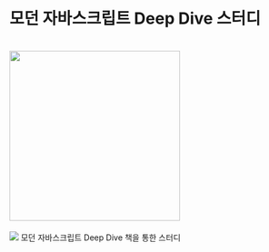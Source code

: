 
# 모던 자바스크립트 Deep Dive 스터디 <br>
# <img src="https://images.velog.io/images/hustle-dev/post/9a376a17-0fb6-4689-9553-4e454ce1b3ca/%E1%84%86%E1%85%A9%E1%84%83%E1%85%A5%E1%86%AB%20%E1%84%8C%E1%85%A1%E1%84%87%E1%85%A1%E1%84%89%E1%85%B3%E1%84%8F%E1%85%B3%E1%84%85%E1%85%B5%E1%86%B8%E1%84%90%E1%85%B3.png" width='300' /> 

  <img src="https://img.shields.io/badge/자바스크립트 스터디-F7DF1E?style=flat&logo=JavaScript&logoColor=black"/>
모던 자바스크립트 Deep Dive 책을 통한 스터디
